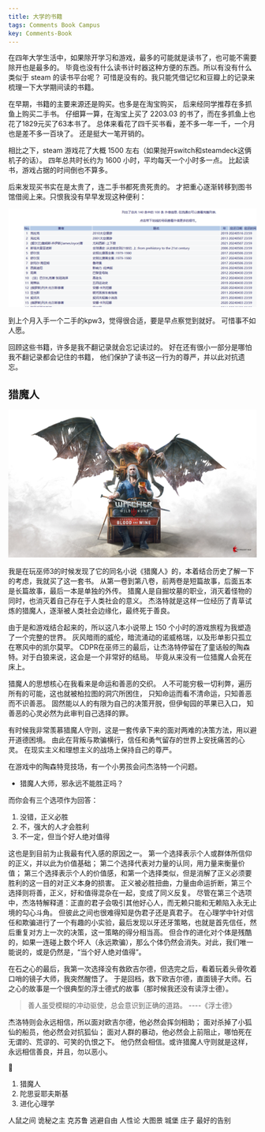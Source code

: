 ```yaml
---
title: 大学的书籍
tags: Comments Book Campus
key: Comments-Book
---
```


在四年大学生活中，如果除开学习和游戏，最多的可能就是读书了，也可能不需要除开也是最多的。
毕竟也没有什么读书计时器这种方便的东西。所以有没有什么类似于 steam 的读书平台呢？
可惜是没有的。我只能凭借记忆和豆瓣上的记录来梳理一下大学期间读的书籍。

<!--more-->

在早期，书籍的主要来源还是购买。也多是在淘宝购买，
后来经同学推荐在多抓鱼上购买二手书。
仔细算一算，在淘宝上买了 2203.03 的书了，而在多抓鱼上也花了1829元买了63本书了。
总体来看花了四千买书看，差不多一年一千，一个月也是差不多一百块了。
还是挺大一笔开销的。

相比之下，steam 游戏花了大概 1500 左右（如果抛开switch和steamdeck这俩机子的话）。
四年总共时长约为 1600 小时，平均每天一个小时多一点。
比起读书，游戏占据的时间倒也不算多。

后来发现买书实在是太贵了，连二手书都死贵死贵的。
才把重心逐渐转移到图书馆借阅上来。只恨我没有早早发现这种便利：

![借阅记录](/assets/images/posts/Miscellanies/Life/book_lib1.png)

到上个月入手一个二手的kpw3，觉得很合适，要是早点察觉到就好。
可惜事不如人愿。

<!-- 这四年的尾声，读的书应该也不会有什么大变化了， -->
回顾这些书籍，许多是我不翻记录就会忘记读过的。
好在还有很小一部分是哪怕我不翻记录都会记住的书籍，
他们保护了读书这一行为的尊严，并以此对抗遗忘。

## 猎魔人

![witcher](/assets/images/posts/Miscellanies/Life/book_witcher.jpg)

我是在玩巫师3的时候发现了它的同名小说《猎魔人》的，本着结合历史了解一下的考虑，我就买了这一套书。
从第一卷到第八卷，前两卷是短篇故事，后面五本是长篇故事，最后一本是单独的外传。
猎魔人是自掘坟墓的职业，消灭着怪物的同时，也消灭着自己存在于人类社会的意义。
杰洛特就是这样一位经历了青草试炼的猎魔人，逐渐被人类社会边缘化，最终死于善良。

由于是和游戏结合起来的，所以这八本小说带上 150 个小时的游戏旅程为我塑造了一个完整的世界。
灰风暗雨的威伦，暗流涌动的诺威格瑞，以及形单影只孤立在寒风中的凯尔莫罕。
CDPR在巫师三的最后，让杰洛特停留在了童话般的陶森特。对于白狼来说，这会是一个非常好的结局。
毕竟从来没有一位猎魔人会死在床上。

猎魔人的思想核心在我看来是命运和善恶的交织。
人不可能穷极一切利弊，遍历所有的可能，这也就被柏拉图的洞穴所困住，
只知命运而看不清命运，只知善恶而不识善恶。
固然能以人的有限为自己的决策开脱，但伊甸园的苹果已入口，
知善恶的心灵必然为此审判自己选择的罪。

有时候我非常羡慕猎魔人守则，这是一套传承下来的面对两难的决策方法，用以避开道德困境。
由此在背叛与欺骗横行，信任和勇气留存的世界上安抚痛苦的心灵。
在现实主义和理想主义的战场上保持自己的尊严。

在游戏中的陶森特竞技场，有一个小男孩会问杰洛特一个问题。

- 猎魔人大师，邪永远不能胜正吗？

而你会有三个选项作为回答：

1. 没错，正义必胜
2. 不，强大的人才会胜利
3. 不一定，但当个好人绝对值得

这也是到目前为止我最有代入感的原因之一。
第一个选择表示个人或群体所信仰的正义，并以此为价值基础；
第二个选择代表对力量的认同，用力量来衡量价值；
第三个选择表示个人的价值感，和第一个选择类似，但是消解了正义必须要胜利的这一目的对正义本身的损害。
正义被必胜扭曲，力量由命运折断，第三个选择则将善，正义，好和值得混杂在一起，变成了同义反复。
尽管在第三个选项中，杰洛特解释道：正直的君子会吸引其他好心人，而无赖只能和无赖陷入永无止境的勾心斗角。
但彼此之间也很难得知是伪君子还是真君子。
在心理学中针对信任和欺骗进行了一个有趣的小实验，最后发现以牙还牙策略，也就是首先信任，然后重复对方上一次的决策，这一策略的得分相当高。
但合作的进化对个体是残酷的，如果一连碰上数个坏人（永远欺骗），那么个体仍然会消失。对此，我们唯一能说的，或是仍然是，“当个好人绝对值得”。

在石之心的最后，我第一次选择没有救欧吉尔德，但选完之后，看着玩着头骨吹着口哨的镜子大师，我突然醒悟了。
于是回档，救下欧吉尔德，直面镜子大师。石之心的故事是一个很典型的浮士德式的故事（那时候我还没有读浮士德）。

> 善人虽受模糊的冲动驱使，总会意识到正确的道路。 ----《浮士德》

杰洛特则会永远相信，所以面对欧吉尔德，他必然会挥剑相助；
面对杀掉了小狐仙的船员，他必然会对抗狐仙；
面对人群的暴动，他必然会上前阻止，哪怕死在无谓的、荒谬的、可笑的仇恨之下。
他仍然会相信。或许猎魔人守则就是这样，永远相信善良，并且，勿以恶小。

🐓
1. 猎魔人
2. 陀思妥耶夫斯基
3. 进化心理学

人鼠之间
诡秘之主
克苏鲁
逃避自由
人性论
大图景
城堡
庄子
最好的告别








